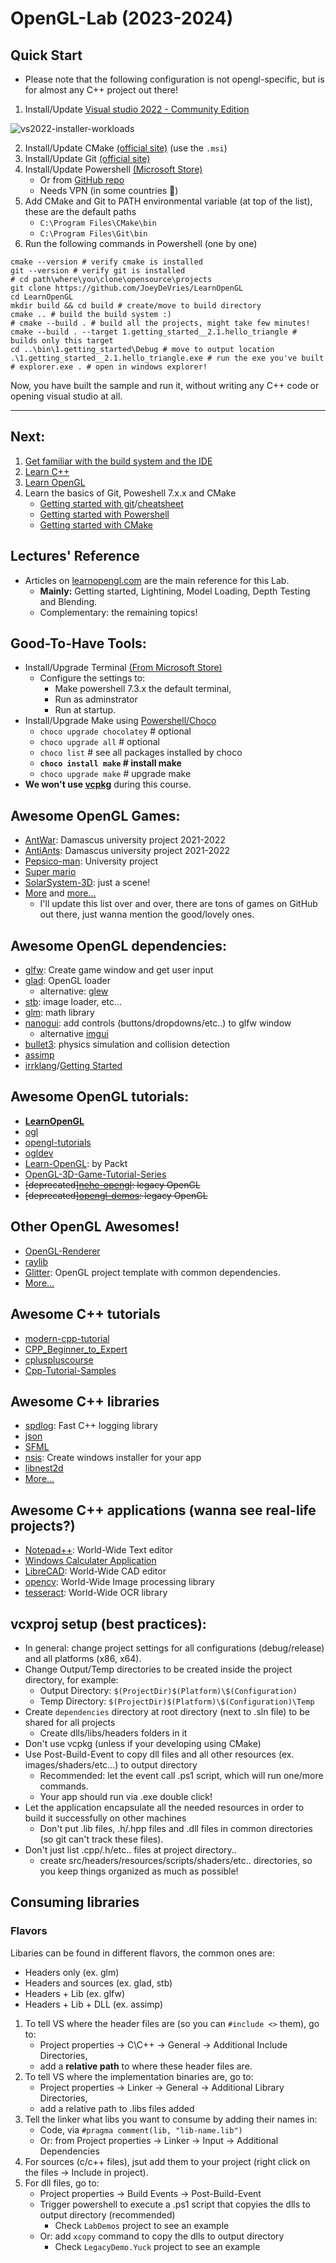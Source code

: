 # OpenGL-Lab (2023-2024)

## Quick Start

- Please note that the following configuration is not opengl-specific, but is for almost any C++ project out there!

1. Install/Update [Visual studio 2022 - Community Edition](https://visualstudio.microsoft.com/downloads/)

![vs2022-installer-workloads](./res/vs2022-installer-workloads.png)

2. Install/Update CMake [(official site)](https://cmake.org/download/) (use the `.msi`)
3. Install/Update Git [(official site)](https://git-scm.com/downloads)
4. Install/Update Powershell [(Microsoft Store)](https://apps.microsoft.com/store/detail/powershell/9MZ1SNWT0N5D)
    - Or from [GitHub repo](https://github.com/PowerShell/PowerShell/releases)
    - Needs VPN (in some countries 🤔)
5. Add CMake and Git to PATH environmental variable (at top of the list), these are the default paths
    * `C:\Program Files\CMake\bin`
    * `C:\Program Files\Git\bin`
6. Run the following commands in Powershell (one by one)

```
cmake --version # verify cmake is installed
git --version # verify git is installed
# cd path\where\you\clone\opensource\projects
git clone https://github.com/JoeyDeVries/LearnOpenGL
cd LearnOpenGL
mkdir build && cd build # create/move to build directory
cmake .. # build the build system :)
# cmake --build . # build all the projects, might take few minutes!
cmake --build . --target 1.getting_started__2.1.hello_triangle # builds only this target
cd ..\bin\1.getting_started\Debug # move to output location
.\1.getting_started__2.1.hello_triangle.exe # run the exe you've built
# explorer.exe . # open in windows explorer!
```

Now, you have built the sample and run it, without writing any C++ code or opening visual studio at all.

---

## Next:

1. [Get familiar with the build system and the IDE](https://learn.microsoft.com/en-us/cpp/build/projects-and-build-systems-cpp?view=msvc-170)
2. [Learn C++](https://learn.microsoft.com/en-us/cpp/cpp/?view=msvc-170)
2. [Learn OpenGL](https://learnopengl.com/Introduction)
3. Learn the basics of Git, Poweshell 7.x.x and CMake
    - [Getting started with git](https://git-scm.com/book/en/v2)/[cheatsheet](https://training.github.com/downloads/github-git-cheat-sheet/)
    - [Getting started with Powershell](https://learn.microsoft.com/en-us/powershell/scripting/learn/ps101/01-getting-started?view=powershell-7.3)
    - [Getting started with CMake](https://cmake.org/cmake/help/latest/guide/tutorial/A%20Basic%20Starting%20Point.html)

## Lectures' Reference
- Articles on [learnopengl.com](www.learnopengl.com) are the main reference for this Lab.
    - **Mainly:** Getting started, Lightining, Model Loading, Depth Testing and Blending.
    - Complementary: the remaining topics!

## Good-To-Have Tools:
- Install/Upgrade Terminal [(From Microsoft Store)](https://apps.microsoft.com/detail/windows-terminal/9N0DX20HK701?hl=en-US)
    - Configure the settings to: 
        - Make powershell 7.3.x the default terminal, 
        - Run as adminstrator 
        - Run at startup.
- Install/Upgrade Make using [Powershell/Choco](https://www.gnu.org/software/make/)
    - `choco upgrade chocolatey` # optional
    - `choco upgrade all` # optional
    - `choco list` # see all packages installed by choco
    - **`choco install make` # install make**
    - `choco upgrade make` # upgrade make
- **We won't use [vcpkg](https://vcpkg.io/)** during this course.

## Awesome OpenGL Games:
- [AntWar](https://github.com/YamanQD/AntWare/): Damascus university project 2021-2022
- [AntiAnts](https://github.com/HasanMothaffar/AntiAnts): Damascus university project 2021-2022
- [Pepsico-man](https://github.com/Abd-ELrahmanHamza/Pepsico-man): University project
- [Super mario](https://github.com/Deathmajorasmask/MarioRPG-OpenGL)
- [SolarSystem-3D](https://github.com/GTruf/SolarSystem-3D): just a scene!
- [More](https://github.com/topics/game?l=c%2B%2B) and [more...](https://github.com/topics/opengl?l=c%2B%2B)
    - I'll update this list over and over, there are tons of games on GitHub out there, just wanna mention the good/lovely ones.

## Awesome OpenGL dependencies:
- [glfw](https://github.com/glfw/glfw): Create game window and get user input
- [glad](https://github.com/Dav1dde/glad): OpenGL loader
    - alternative: [glew](https://github.com/nigels-com/glew)
- [stb](https://github.com/nothings/stb/): image loader, etc...
- [glm](https://github.com/g-truc/glm): math library
- [nanogui](https://github.com/wjakob/nanogui): add controls (buttons/dropdowns/etc..) to glfw window
    - alternative [imgui](https://github.com/ocornut/imgui/)
- [bullet3](https://github.com/bulletphysics/bullet3): physics simulation and collision detection
- [assimp](https://github.com/assimp/assimp)
- [irrklang](https://www.ambiera.com/irrklang/)/[Getting Started](https://www.ambiera.com/irrklang/tutorial-helloworld.html)

## Awesome OpenGL tutorials:
- **[LearnOpenGL](https://github.com/JoeyDeVries/LearnOpenGL)**
- [ogl](https://github.com/opengl-tutorials/ogl)
- [opengl-tutorials](https://github.com/VictorGordan/opengl-tutorials)
- [ogldev](https://github.com/emeiri/ogldev)
- [Learn-OpenGL](https://github.com/PacktPublishing/Learn-OpenGL): by Packt
- [OpenGL-3D-Game-Tutorial-Series](https://github.com/PardCode/OpenGL-3D-Game-Tutorial-Series)
- ~~[deprecated][nehe-opengl](https://github.com/gamedev-net/nehe-opengl): legacy OpenGL~~
- ~~[deprecated][opengl-demos](https://github.com/Dovyski/opengl-demos/): legacy OpenGL~~

## Other OpenGL Awesomes!
- [OpenGL-Renderer](https://github.com/htmlboss/OpenGL-Renderer)
- [raylib](https://github.com/raysan5/raylib)
- [Glitter](https://github.com/Polytonic/Glitter): OpenGL project template with common dependencies.
- [More...](https://github.com/eug/awesome-opengl)

## Awesome C++ tutorials
- [modern-cpp-tutorial](https://github.com/changkun/modern-cpp-tutorial)
- [CPP_Beginner_to_Expert](https://github.com/tridibsamanta/CPP_Beginner_to_Expert)
- [cpluspluscourse](https://github.com/hsf-training/cpluspluscourse)
- [Cpp-Tutorial-Samples](https://github.com/sinairv/Cpp-Tutorial-Samples) 

## Awesome C++ libraries
- [spdlog](https://github.com/gabime/spdlog): Fast C++ logging library
- [json](https://github.com/nlohmann/json)
- [SFML](https://github.com/SFML/SFML)
- [nsis](https://github.com/kichik/nsis): Create windows installer for your app
- [libnest2d](https://github.com/tamasmeszaros/libnest2d)
- [More...](https://github.com/fffaraz/awesome-cpp)

## Awesome C++ applications (wanna see real-life projects?)
- [Notepad++](https://github.com/notepad-plus-plus): World-Wide Text editor
- [Windows Calculater Application](https://github.com/microsoft/calculator/)
- [LibreCAD](https://github.com/LibreCAD/LibreCAD): World-Wide CAD editor
- [opencv](https://github.com/opencv/opencv): World-Wide Image processing library
- [tesseract](https://github.com/tesseract-ocr/tesseract): World-Wide OCR library

## vcxproj setup (best practices):
- In general: change project settings for all configurations (debug/release) and all platforms (x86, x64).
- Change Output/Temp directories to be created inside the project directory, for example:
    - Output Directory: `$(ProjectDir)$(Platform)\$(Configuration)`
    - Temp Directory: `$(ProjectDir)$(Platform)\$(Configuration)\Temp`
- Create `dependencies` directory at root directory (next to .sln file) to be shared for all projects
    - Create dlls/libs/headers folders in it
- Don't use vcpkg (unless if your developing using CMake)
- Use Post-Build-Event to copy dll files and all other resources (ex. images/shaders/etc...) to output directory
    - Recommended: let the event call .ps1 script, which will run one/more commands.
    - Your app should run via .exe double click!
- Let the application encapsulate all the needed resources in order to build it successfully on other machines
    - Don't put .lib files, .h/.hpp files and .dll files in common directories (so git can't track these files).
- Don't just list .cpp/.h/etc.. files at project directory..
    - create src/headers/resources/scripts/shaders/etc.. directories, so you keep things organized as much as possible!


## Consuming libraries

### Flavors
Libaries can be found in different flavors, the common ones are:
- Headers only (ex. glm)
- Headers and sources (ex. glad, stb)
- Headers + Lib (ex. glfw)
- Headers + Lib + DLL (ex. assimp)

1. To tell VS where the header files are (so you can `#include <>` them), go to:
    - Project properties -> C\C++ -> General -> Additional Include Directories, 
    - add a **relative path** to where these header files are.
2. To tell VS where the implementation binaries are, go to:
    - Project properties -> Linker -> General -> Additional Library Directories, 
    - add a relative path to .libs files added
3. Tell the linker what libs you want to consume by adding their names in:
    - Code, via `#pragma comment(lib, "lib-name.lib")` 
    - Or: from Project properties -> Linker -> Input -> Additional Dependencies
4. For sources (c/c++ files), jsut add them to your project (right click on the files -> Include in project).
5. For dll files, go to:
    - Project properties -> Build Events -> Post-Build-Event
    - Trigger powershell to execute a .ps1 script that copyies the dlls to output directory (recommended)
        - Check `LabDemos` project to see an example
    - Or: add `xcopy` command to copy the dlls to output directory
        - Check `LegacyDemo.Yuck` project to see an example